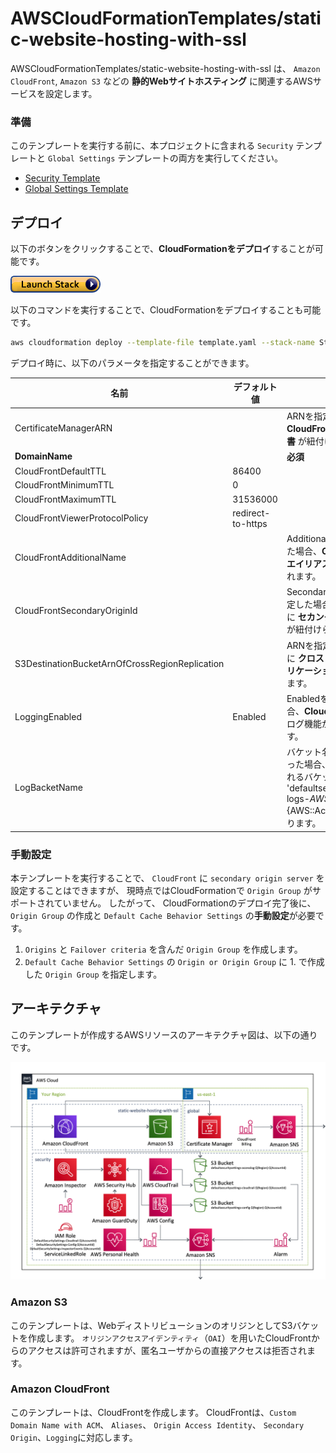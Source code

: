 # AWSCloudFormationTemplates/static-website-hosting-with-ssl

AWSCloudFormationTemplates/static-website-hosting-with-ssl は、 ``Amazon CloudFront``, ``Amazon S3`` などの **静的Webサイトホスティング** に関連するAWSサービスを設定します。

### 準備

このテンプレートを実行する前に、本プロジェクトに含まれる ``Security`` テンプレートと ``Global Settings`` テンプレートの両方を実行してください。

+ [Security Template](../security/README_JP.md)
+ [Global Settings Template](../global/README_JP.md)

## デプロイ

以下のボタンをクリックすることで、**CloudFormationをデプロイ**することが可能です。

[![cloudformation-launch-stack](../images/cloudformation-launch-stack.png)](https://console.aws.amazon.com/cloudformation/home?region=ap-northeast-1#/stacks/new?stackName=StaticWebsiteHosting&templateURL=https://eijikominami.s3-ap-northeast-1.amazonaws.com/aws-cloudformation-templates/static-website-hosting-with-ssl/template.yaml) 

以下のコマンドを実行することで、CloudFormationをデプロイすることも可能です。

```bash
aws cloudformation deploy --template-file template.yaml --stack-name StaticWebsiteHosting --parameter-overrides DomainName=XXXXX CertificateManagerARN=XXXXX
```

デプロイ時に、以下のパラメータを指定することができます。

| 名前 | デフォルト値 | 詳細 |
| --- | --- | --- |
| CertificateManagerARN | | ARNを指定した場合、**CloudFront** に **SSL証明書** が紐付けられます。 |
| **DomainName** | | **必須** |
| CloudFrontDefaultTTL | 86400 | |
| CloudFrontMinimumTTL | 0 | |
| CloudFrontMaximumTTL | 31536000 | |
| CloudFrontViewerProtocolPolicy | redirect-to-https | |
| CloudFrontAdditionalName | | AdditionalNameを指定した場合、**CloudFront** に **エイリアス名** が紐付けられます。 |
| CloudFrontSecondaryOriginId | | SecondaryOriginIdを指定した場合、**CloudFront** に **セカンダリS3バケット** が紐付けられます。 |
| S3DestinationBucketArnOfCrossRegionReplication | | ARNを指定した場合、**S3** に **クロスリージョンレプリケーション** が設定されます。 |
| LoggingEnabled | Enabled | Enabledを指定した場合、**CloudFront** と **S3** のログ機能が有効化されます。 |
| LogBacketName | | バケット名を指定しなかった場合、ログが保管されるバケット名は、 'defaultsecuritysettings-logs-${AWS::Region}-${AWS::AccountId}' になります。 |

### 手動設定

本テンプレートを実行することで、 ``CloudFront`` に ``secondary origin server`` を設定することはできますが、 現時点ではCloudFormationで ``Origin Group`` がサポートされていません。
したがって、 CloudFormationのデプロイ完了後に、``Origin Group`` の作成と ``Default Cache Behavior Settings`` の**手動設定**が必要です。

1. ``Origins`` と ``Failover criteria`` を含んだ ``Origin Group`` を作成します。
2. ``Default Cache Behavior Settings`` の ``Origin or Origin Group`` に 1. で作成した ``Origin Group`` を指定します。

## アーキテクチャ

このテンプレートが作成するAWSリソースのアーキテクチャ図は、以下の通りです。

![](../images/architecture.png)

### Amazon S3

このテンプレートは、WebディストリビューションのオリジンとしてS3バケットを作成します。
``オリジンアクセスアイデンティティ``（``OAI``）を用いたCloudFrontからのアクセスは許可されますが、匿名ユーザからの直接アクセスは拒否されます。

### Amazon CloudFront

このテンプレートは、CloudFrontを作成します。
CloudFrontは、``Custom Domain Name with ACM``、 ``Aliases``、 ``Origin Access Identity``、 ``Secondary Origin``、``Logging``に対応します。